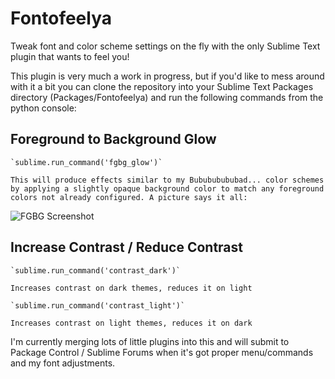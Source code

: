 Fontofeelya
===========

Tweak font and color scheme settings on the fly with the only Sublime Text plugin that wants to feel you!

This plugin is very much a work in progress, but if you'd like to mess around with it a bit you can clone the repository into your Sublime Text Packages directory (Packages/Fontofeelya) and run the following commands from the python console:

## Foreground to Background Glow

	`sublime.run_command('fgbg_glow')`

	This will produce effects similar to my Bubububububad... color schemes by applying a slightly opaque background color to match any foreground colors not already configured. A picture says it all:

![FGBG Screenshot](http://eibbors.com/p/fontofeelya/fgbg.png)

## Increase Contrast / Reduce Contrast

	`sublime.run_command('contrast_dark')`

	Increases contrast on dark themes, reduces it on light

	`sublime.run_command('contrast_light')`

	Increases contrast on light themes, reduces it on dark

I'm currently merging lots of little plugins into this and will submit to Package Control / Sublime Forums when it's got proper menu/commands and my font adjustments.
